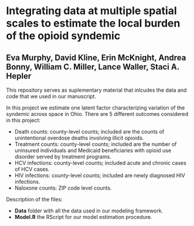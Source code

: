 # Integrating data at multiple spatial scales to estimate the local burden of the opioid syndemic
## Eva Murphy, David Kline, Erin McKnight, Andrea Bonny, William C. Miller, Lance Waller, Staci A. Hepler
This repository serves as suplementary material that inlcudes the data and code that we used in our manuscript. 

In this project we estimate one latent factor characterizing variation of the syndemic across space in Ohio. There are 5 different outcomes considered in this project: 
- Death counts: county-level counts; included are the counts of unintentional overdose deaths involving illicit opioids.
- Treatment counts: county-level counts; included are the number of uninsured individuals and Medicaid beneficiaries with opioid use disorder served by treatment programs.
- HCV infections: county-level counts; included acute and chronic cases of HCV cases.
- HIV infections: county-level counts; included are newly diagnosed HIV infections.
- Naloxone counts: ZIP code level counts.

Description of the files:
- **Data** folder with all the data used in our modeling framework.
- **Model.R** the RScript for our model estimation procedure.
